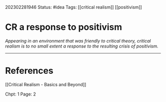 202302281946
Status: #idea
Tags:  [[critical realism]] [[positivism]]

# CR a response to positivism


_Appearing in an environment that was friendly to critical theory, critical realism is to no small extent a response to the resulting crisis of positivism._




---
# References

[[Critical Realism - Basics and Beyond]]

Chpt: 1
Page: 2
